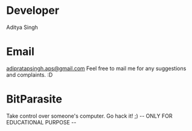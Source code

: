# Developer
Aditya Singh
	
# Email

[adipratapsingh.aps@gmail.com](mailto:adipratapsingh.aps@gmail.com)
Feel free to mail me for any suggestions and complaints. :D

# BitParasite
Take control over someone's computer. Go hack it! ;)     -- ONLY FOR EDUCATIONAL PURPOSE --